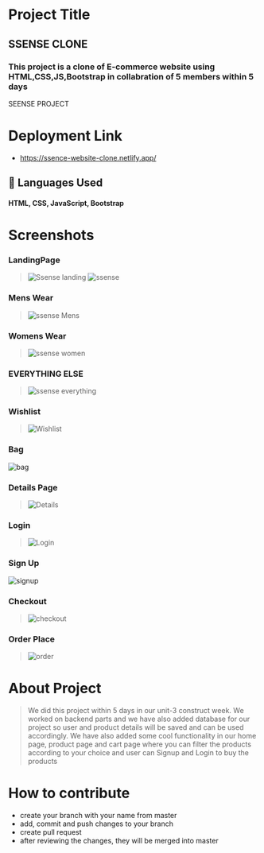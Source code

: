 # Project Title

## SSENSE CLONE
### This project is a clone of E-commerce website using HTML,CSS,JS,Bootstrap in collabration of 5 members within 5 days


SEENSE PROJECT


# Deployment Link
- https://ssence-website-clone.netlify.app/

## 🚀 Languages Used
#### HTML, CSS, JavaScript, Bootstrap

# Screenshots
### LandingPage

> ![Ssense landing](https://user-images.githubusercontent.com/101665005/185609320-b435212b-dca9-4619-968a-693e79442f9f.png) 
> ![ssense](https://user-images.githubusercontent.com/101665005/185609338-cae3e0f0-952c-4aa5-a7f9-b60505eb9694.png) 

### Mens Wear
> ![ssense Mens](https://user-images.githubusercontent.com/101665005/185609409-d9db5996-5fa0-49d1-bd4a-75a0e8159283.png)

### Womens Wear
> ![ssense women](https://user-images.githubusercontent.com/101665005/185609488-011e12ae-8f70-4d0a-bc5e-96b3959ec7e3.png)

### EVERYTHING ELSE
> ![ssense everything ](https://user-images.githubusercontent.com/101665005/185609599-cdee3ccf-dddd-400b-bb26-0910a011fed3.png)


### Wishlist
> ![Wishlist](https://user-images.githubusercontent.com/101665005/185609746-9e545328-3330-49b2-9fcf-429cf3a0933e.png)


### Bag
![bag](https://user-images.githubusercontent.com/101665005/185609833-4090cb78-a580-4283-9347-1f6ddd2d8476.png)


### Details Page
> ![Details](https://user-images.githubusercontent.com/101665005/185609883-de30a19b-2f8b-4d43-aaaa-e333550ef6db.png)


### Login
> ![Login](https://user-images.githubusercontent.com/101665005/185609914-2abc544f-a9f6-4b0d-a98c-ae43fc910e48.png)


### Sign Up
![signup](https://user-images.githubusercontent.com/101665005/185609951-c24b4deb-eead-4d9e-94c5-7f79a40e98b2.png)


### Checkout
> ![checkout](https://user-images.githubusercontent.com/101665005/185609992-ecac5cb2-17ea-41a4-8730-39d9eafe393f.png)


### Order Place
> ![order](https://user-images.githubusercontent.com/101665005/185610018-6603cbab-dd72-4dd2-8b78-f8eedd55fa55.png)
 
# About Project
> We did this project within 5 days in our unit-3 construct week. We worked on backend parts  and we have also added database for our project so user and product details will be saved and can be used accordingly. We have also added some cool functionality in our home page, product page and cart page where you can filter the products according to your choice and user can Signup and Login to buy the products


# How to contribute
- create your branch with your name from master
- add, commit and push changes to your branch
- create pull request
- after reviewing the changes, they will be merged into master

